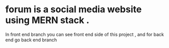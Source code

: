 # forum is a social media website using MERN stack .
In front end branch you can see front end side of this project , and for back end go back end branch
